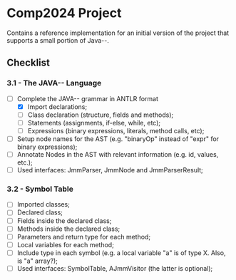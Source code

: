 # Comp2024 Project

Contains a reference implementation for an initial version of the project that supports a small portion of Java--.

## Checklist
### 3.1 - The JAVA-- Language
- [ ] Complete the JAVA-- grammar in ANTLR format
  - [X] Import declarations;
  - [ ] Class declaration (structure, fields and methods);
  - [ ] Statements (assignments, if-else, while, etc);
  - [ ] Expressions (binary expressions, literals, method calls, etc);
- [ ] Setup node names for the AST (e.g. "binaryOp" instead of "expr" for binary expressions);
- [ ] Annotate Nodes in the AST with relevant information (e.g. id, values, etc.);
- [ ] Used interfaces: JmmParser, JmmNode and JmmParserResult;

### 3.2 - Symbol Table
- [ ] Imported classes;
- [ ] Declared class;
- [ ] Fields inside the declared class;
- [ ] Methods inside the declared class;
- [ ] Parameters and return type for each method;
- [ ] Local variables for each method;
- [ ] Include type in each symbol (e.g. a local variable "a" is of type X. Also, is "a" array?);
- [ ] Used interfaces: SymbolTable, AJmmVisitor (the latter is optional);